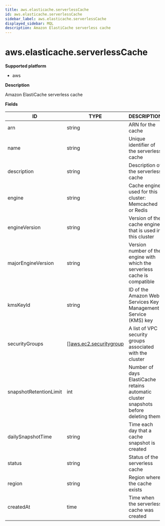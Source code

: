 ```yaml
---
title: aws.elasticache.serverlessCache
id: aws.elasticache.serverlessCache
sidebar_label: aws.elasticache.serverlessCache
displayed_sidebar: MQL
description: Amazon ElastiCache serverless cache
---
```


# aws.elasticache.serverlessCache

**Supported platform**

- aws

**Description**

Amazon ElastiCache serverless cache

**Fields**

| ID                     | TYPE                                                        | DESCRIPTION                                                                         |
| ---------------------- | ----------------------------------------------------------- | ----------------------------------------------------------------------------------- |
| arn                    | string                                                      | ARN for the cache                                                                   |
| name                   | string                                                      | Unique identifier of the serverless cache                                           |
| description            | string                                                      | Description of the serverless cache                                                 |
| engine                 | string                                                      | Cache engine used for this cluster: Memcached or Redis                              |
| engineVersion          | string                                                      | Version of the cache engine that is used in this cluster                            |
| majorEngineVersion     | string                                                      | Version number of the engine with which the serverless cache is compatible          |
| kmsKeyId               | string                                                      | ID of the Amazon Web Services Key Management Service (KMS) key                      |
| securityGroups         | &#91;&#93;[aws.ec2.securitygroup](aws.ec2.securitygroup.md) | A list of VPC security groups associated with the cluster                           |
| snapshotRetentionLimit | int                                                         | Number of days ElastiCache retains automatic cluster snapshots before deleting them |
| dailySnapshotTime      | string                                                      | Time each day that a cache snapshot is created                                      |
| status                 | string                                                      | Status of the serverless cache                                                      |
| region                 | string                                                      | Region where the cache exists                                                       |
| createdAt              | time                                                        | Time when the serverless cache was created                                          |

